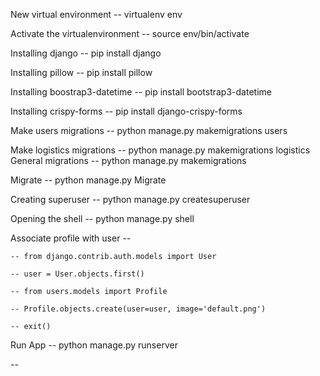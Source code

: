 New virtual environment -- virtualenv env

Activate the virtualenvironment -- source env/bin/activate

Installing django -- pip install django

Installing pillow -- pip install pillow

Installing boostrap3-datetime -- pip install bootstrap3-datetime

Installing crispy-forms -- pip install django-crispy-forms

Make users migrations -- python manage.py makemigrations users


Make logistics migrations -- python manage.py makemigrations logistics
General migrations -- python manage.py makemigrations

Migrate -- python manage.py Migrate

Creating superuser -- python manage.py createsuperuser

Opening the shell -- python manage.py shell

Associate profile with user -- 

    -- from django.contrib.auth.models import User
    
    -- user = User.objects.first()
    
    -- from users.models import Profile
    
    -- Profile.objects.create(user=user, image='default.png')
    
    -- exit()
    
    
Run App -- python manage.py runserver

--

